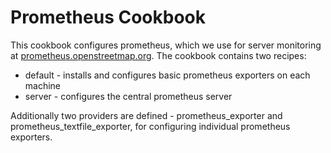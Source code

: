 # Prometheus Cookbook

This cookbook configures prometheus, which we use for server monitoring at
[prometheus.openstreetmap.org](https://prometheus.openstreetmap.org). The
cookbook contains two recipes:

* default - installs and configures basic prometheus exporters on each machine
* server - configures the central prometheus server

Additionally two providers are defined - prometheus_exporter and
prometheus_textfile_exporter, for configuring individual prometheus
exporters.
